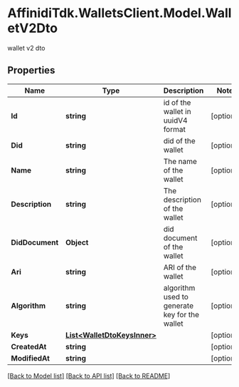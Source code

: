 # AffinidiTdk.WalletsClient.Model.WalletV2Dto
wallet v2 dto

## Properties

Name | Type | Description | Notes
------------ | ------------- | ------------- | -------------
**Id** | **string** | id of the wallet in uuidV4 format | [optional] 
**Did** | **string** | did of the wallet | [optional] 
**Name** | **string** | The name of the wallet | [optional] 
**Description** | **string** | The description of the wallet | [optional] 
**DidDocument** | **Object** | did document of the wallet | [optional] 
**Ari** | **string** | ARI of the wallet | [optional] 
**Algorithm** | **string** | algorithm used to generate key for the wallet | [optional] 
**Keys** | [**List&lt;WalletDtoKeysInner&gt;**](WalletDtoKeysInner.md) |  | [optional] 
**CreatedAt** | **string** |  | [optional] 
**ModifiedAt** | **string** |  | [optional] 

[[Back to Model list]](../README.md#documentation-for-models) [[Back to API list]](../README.md#documentation-for-api-endpoints) [[Back to README]](../README.md)

